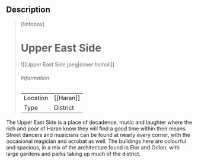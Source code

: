 
## Description


> [!infobox]
> # Upper East Side
> ![[Upper East Side.jpeg|cover hsmall]]
> ###### Information
> | | |
> |---|---|
> | Location | [[Haran]] |
> | Type | District |

The Upper East Side is a place of decadence, music and laughter where the rich and poor of Haran know they will find a good time within their means. Street dancers and musicians can be found at nearly every corner, with the occasional magician and acrobat as well. The buildings here are colourful and spacious, in a mix of the architecture found in Elor and Orilon, with large gardens and parks taking up much of the district.
